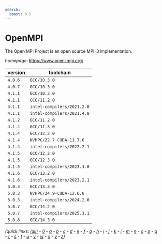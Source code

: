 ```yaml
---
search:
  boost: 0.5
---
```

# OpenMPI

The Open MPI Project is an open source MPI-3 implementation.

*homepage*: <https://www.open-mpi.org/>

version | toolchain
--------|----------
``4.0.6`` | ``GCC/10.3.0``
``4.0.7`` | ``GCC/10.3.0``
``4.1.1`` | ``GCC/10.3.0``
``4.1.1`` | ``GCC/11.2.0``
``4.1.1`` | ``intel-compilers/2021.2.0``
``4.1.1`` | ``intel-compilers/2021.4.0``
``4.1.2`` | ``GCC/11.2.0``
``4.1.4`` | ``GCC/11.3.0``
``4.1.4`` | ``GCC/12.2.0``
``4.1.4`` | ``NVHPC/22.7-CUDA-11.7.0``
``4.1.4`` | ``intel-compilers/2022.2.1``
``4.1.5`` | ``GCC/12.2.0``
``4.1.5`` | ``GCC/12.3.0``
``4.1.5`` | ``intel-compilers/2023.1.0``
``4.1.6`` | ``GCC/13.2.0``
``4.1.6`` | ``intel-compilers/2023.2.1``
``5.0.3`` | ``GCC/13.3.0``
``5.0.3`` | ``NVHPC/24.9-CUDA-12.6.0``
``5.0.3`` | ``intel-compilers/2024.2.0``
``5.0.7`` | ``GCC/14.2.0``
``5.0.7`` | ``intel-compilers/2025.1.1``
``5.0.8`` | ``GCC/14.3.0``


*(quick links: [(all)](../index.md) - [0](../0/index.md) - [a](../a/index.md) - [b](../b/index.md) - [c](../c/index.md) - [d](../d/index.md) - [e](../e/index.md) - [f](../f/index.md) - [g](../g/index.md) - [h](../h/index.md) - [i](../i/index.md) - [j](../j/index.md) - [k](../k/index.md) - [l](../l/index.md) - [m](../m/index.md) - [n](../n/index.md) - [o](../o/index.md) - [p](../p/index.md) - [q](../q/index.md) - [r](../r/index.md) - [s](../s/index.md) - [t](../t/index.md) - [u](../u/index.md) - [v](../v/index.md) - [w](../w/index.md) - [x](../x/index.md) - [y](../y/index.md) - [z](../z/index.md))*

